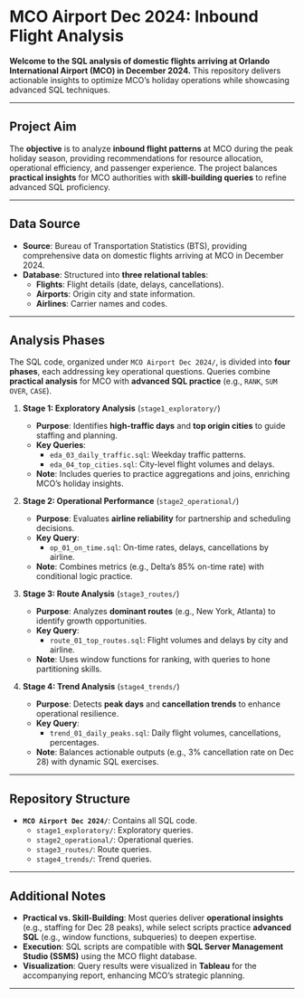 # MCO Airport Dec 2024: Inbound Flight Analysis

**Welcome to the SQL analysis of domestic flights arriving at Orlando International Airport (MCO) in December 2024.** This repository delivers actionable insights to optimize MCO’s holiday operations while showcasing advanced SQL techniques.

---

## **Project Aim**

The **objective** is to analyze **inbound flight patterns** at MCO during the peak holiday season, providing recommendations for resource allocation, operational efficiency, and passenger experience. The project balances **practical insights** for MCO authorities with **skill-building queries** to refine advanced SQL proficiency.

---

## **Data Source**

- **Source**: Bureau of Transportation Statistics (BTS), providing comprehensive data on domestic flights arriving at MCO in December 2024.
- **Database**: Structured into **three relational tables**:
  - **Flights**: Flight details (date, delays, cancellations).
  - **Airports**: Origin city and state information.
  - **Airlines**: Carrier names and codes.

---

## **Analysis Phases**

The SQL code, organized under `MCO Airport Dec 2024/`, is divided into **four phases**, each addressing key operational questions. Queries combine **practical analysis** for MCO with **advanced SQL practice** (e.g., `RANK`, `SUM OVER`, `CASE`).

1. **Stage 1: Exploratory Analysis** (`stage1_exploratory/`)  
   - **Purpose**: Identifies **high-traffic days** and **top origin cities** to guide staffing and planning.  
   - **Key Queries**:  
     - `eda_03_daily_traffic.sql`: Weekday traffic patterns.  
     - `eda_04_top_cities.sql`: City-level flight volumes and delays.  
   - **Note**: Includes queries to practice aggregations and joins, enriching MCO’s holiday insights.

2. **Stage 2: Operational Performance** (`stage2_operational/`)  
   - **Purpose**: Evaluates **airline reliability** for partnership and scheduling decisions.  
   - **Key Query**:  
     - `op_01_on_time.sql`: On-time rates, delays, cancellations by airline.  
   - **Note**: Combines metrics (e.g., Delta’s 85% on-time rate) with conditional logic practice.

3. **Stage 3: Route Analysis** (`stage3_routes/`)  
   - **Purpose**: Analyzes **dominant routes** (e.g., New York, Atlanta) to identify growth opportunities.  
   - **Key Query**:  
     - `route_01_top_routes.sql`: Flight volumes and delays by city and airline.  
   - **Note**: Uses window functions for ranking, with queries to hone partitioning skills.

4. **Stage 4: Trend Analysis** (`stage4_trends/`)  
   - **Purpose**: Detects **peak days** and **cancellation trends** to enhance operational resilience.  
   - **Key Query**:  
     - `trend_01_daily_peaks.sql`: Daily flight volumes, cancellations, percentages.  
   - **Note**: Balances actionable outputs (e.g., 3% cancellation rate on Dec 28) with dynamic SQL exercises.

---

## **Repository Structure**

- **`MCO Airport Dec 2024/`**: Contains all SQL code.  
  - `stage1_exploratory/`: Exploratory queries.  
  - `stage2_operational/`: Operational queries.  
  - `stage3_routes/`: Route queries.  
  - `stage4_trends/`: Trend queries.  

---

## **Additional Notes**

- **Practical vs. Skill-Building**: Most queries deliver **operational insights** (e.g., staffing for Dec 28 peaks), while select scripts practice **advanced SQL** (e.g., window functions, subqueries) to deepen expertise.  
- **Execution**: SQL scripts are compatible with **SQL Server Management Studio (SSMS)** using the MCO flight database.  
- **Visualization**: Query results were visualized in **Tableau** for the accompanying report, enhancing MCO’s strategic planning.

---
